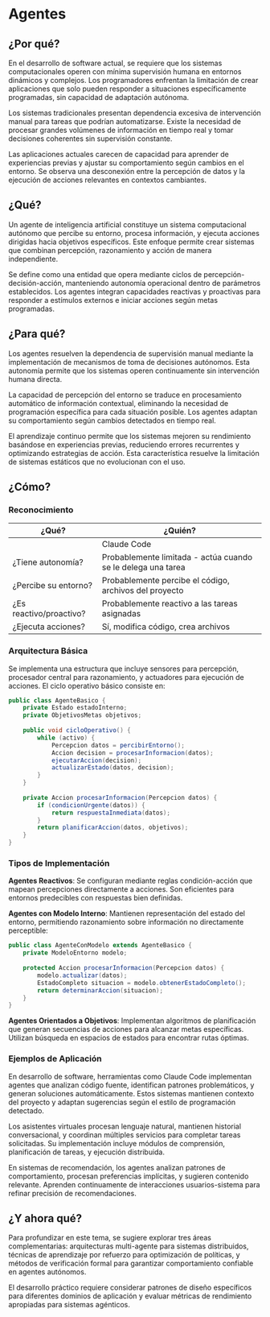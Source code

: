 # Agentes

## ¿Por qué?

En el desarrollo de software actual, se requiere que los sistemas computacionales operen con mínima supervisión humana en entornos dinámicos y complejos. Los programadores enfrentan la limitación de crear aplicaciones que solo pueden responder a situaciones específicamente programadas, sin capacidad de adaptación autónoma.

Los sistemas tradicionales presentan dependencia excesiva de intervención manual para tareas que podrían automatizarse. Existe la necesidad de procesar grandes volúmenes de información en tiempo real y tomar decisiones coherentes sin supervisión constante.

Las aplicaciones actuales carecen de capacidad para aprender de experiencias previas y ajustar su comportamiento según cambios en el entorno. Se observa una desconexión entre la percepción de datos y la ejecución de acciones relevantes en contextos cambiantes.

## ¿Qué?

Un agente de inteligencia artificial constituye un sistema computacional autónomo que percibe su entorno, procesa información, y ejecuta acciones dirigidas hacia objetivos específicos. Este enfoque permite crear sistemas que combinan percepción, razonamiento y acción de manera independiente.

Se define como una entidad que opera mediante ciclos de percepción-decisión-acción, manteniendo autonomía operacional dentro de parámetros establecidos. Los agentes integran capacidades reactivas y proactivas para responder a estímulos externos e iniciar acciones según metas programadas.

## ¿Para qué?

Los agentes resuelven la dependencia de supervisión manual mediante la implementación de mecanismos de toma de decisiones autónomos. Esta autonomía permite que los sistemas operen continuamente sin intervención humana directa.

La capacidad de percepción del entorno se traduce en procesamiento automático de información contextual, eliminando la necesidad de programación específica para cada situación posible. Los agentes adaptan su comportamiento según cambios detectados en tiempo real.

El aprendizaje continuo permite que los sistemas mejoren su rendimiento basándose en experiencias previas, reduciendo errores recurrentes y optimizando estrategias de acción. Esta característica resuelve la limitación de sistemas estáticos que no evolucionan con el uso.

## ¿Cómo?

### Reconocimiento

<div align=center>

|¿Qué?|¿Quién?|
|-|-|
||Claude Code|
|¿Tiene autonomía?|Probablemente limitada - actúa cuando se le delega una tarea
|¿Percibe su entorno?|Probablemente percibe el código, archivos del proyecto
|¿Es reactivo/proactivo?|Probablemente reactivo a las tareas asignadas
|¿Ejecuta acciones?|Sí, modifica código, crea archivos

</div>

### Arquitectura Básica

Se implementa una estructura que incluye sensores para percepción, procesador central para razonamiento, y actuadores para ejecución de acciones. El ciclo operativo básico consiste en:

```java
public class AgenteBasico {
    private Estado estadoInterno;
    private ObjetivosMetas objetivos;
    
    public void cicloOperativo() {
        while (activo) {
            Percepcion datos = percibirEntorno();
            Accion decision = procesarInformacion(datos);
            ejecutarAccion(decision);
            actualizarEstado(datos, decision);
        }
    }
    
    private Accion procesarInformacion(Percepcion datos) {
        if (condicionUrgente(datos)) {
            return respuestaInmediata(datos);
        }
        return planificarAccion(datos, objetivos);
    }
}
```

### Tipos de Implementación

**Agentes Reactivos**: Se configuran mediante reglas condición-acción que mapean percepciones directamente a acciones. Son eficientes para entornos predecibles con respuestas bien definidas.

**Agentes con Modelo Interno**: Mantienen representación del estado del entorno, permitiendo razonamiento sobre información no directamente perceptible:

```java
public class AgenteConModelo extends AgenteBasico {
    private ModeloEntorno modelo;
    
    protected Accion procesarInformacion(Percepcion datos) {
        modelo.actualizar(datos);
        EstadoCompleto situacion = modelo.obtenerEstadoCompleto();
        return determinarAccion(situacion);
    }
}
```

**Agentes Orientados a Objetivos**: Implementan algoritmos de planificación que generan secuencias de acciones para alcanzar metas específicas. Utilizan búsqueda en espacios de estados para encontrar rutas óptimas.

### Ejemplos de Aplicación

En desarrollo de software, herramientas como Claude Code implementan agentes que analizan código fuente, identifican patrones problemáticos, y generan soluciones automáticamente. Estos sistemas mantienen contexto del proyecto y adaptan sugerencias según el estilo de programación detectado.

Los asistentes virtuales procesan lenguaje natural, mantienen historial conversacional, y coordinan múltiples servicios para completar tareas solicitadas. Su implementación incluye módulos de comprensión, planificación de tareas, y ejecución distribuida.

En sistemas de recomendación, los agentes analizan patrones de comportamiento, procesan preferencias implícitas, y sugieren contenido relevante. Aprenden continuamente de interacciones usuarios-sistema para refinar precisión de recomendaciones.

## ¿Y ahora qué?

Para profundizar en este tema, se sugiere explorar tres áreas complementarias: arquitecturas multi-agente para sistemas distribuidos, técnicas de aprendizaje por refuerzo para optimización de políticas, y métodos de verificación formal para garantizar comportamiento confiable en agentes autónomos.

El desarrollo práctico requiere considerar patrones de diseño específicos para diferentes dominios de aplicación y evaluar métricas de rendimiento apropiadas para sistemas agénticos.